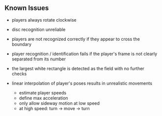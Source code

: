 Known Issues
---

- players always rotate clockwise

- disc recognition unreliable
- players are not recognized correctly if they appear to cross the boundary
- player recognition / identification fails if the player's frame is not clearly separated from its number
- the largest white rectangle is detected as the field with no further checks
- linear interpolation of  player's poses results in unrealistic movements
  - estimate player speeds
  - define max acceleration
  - only allow sideway motion at low speed
  - at high speed: turn -> move -> turn